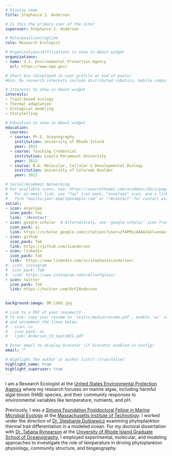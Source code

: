 ```yaml
---
# Display name
title: Stephanie I. Anderson

# Is this the primary user of the site?
superuser: Stephanie I. Anderson

# Role/position/tagline
role: Research Ecologist

# Organizations/Affiliations to show in About widget
organizations:
- name: U.S. Environmental Protection Agency
  url: https://www.epa.gov/

# Short bio (displayed in user profile at end of posts)
#bio: My research interests include distributed robotics, mobile computing and programmable matter.

# Interests to show in About widget
interests:
- Trait-based ecology
- Thermal adaptation
- Ecological modeling
- Storytelling

# Education to show in About widget
education:
  courses:
  - course: Ph.D. Oceanography
    institution: University of Rhode Island
    year: 2021
  - course: Teaching Credential
    institution: Loyola Marymount University
    year: 2013
  - course: B.A. Molecular, Cellular & Developmental Biology
    institution: University of Colorado Boulder
    year: 2012

# Social/Academic Networking
# For available icons, see: https://sourcethemes.com/academic/docs/page-builder/#icons
#   For an email link, use "fas" icon pack, "envelope" icon, and a link in the
#   form "mailto:your-email@example.com" or "/#contact" for contact widget.
social:
- icon: envelope
  icon_pack: fas
  link: '/#contact'
- icon: google-scholar  # Alternatively, use `google-scholar` icon from `ai` icon pack
  icon_pack: ai
  link: https://scholar.google.com/citations?user=2f4PMicAAAAJ&hl=en&oi=ao
- icon: github
  icon_pack: fab
  link: https://github.com/sianderson
- icon: linkedin
  icon_pack: fab
  link:  https://www.linkedin.com/in/stephanieianderson/
#- icon: instagram
#  icon_pack: fab
#  link: https://www.instagram.com/cellsofglass/
- icon: twitter
  icon_pack: fab
  link: https://twitter.com/DrSIAnderson
  

background-image: DM_Cdeb.jpg

# Link to a PDF of your resume/CV.
# To use: copy your resume to `static/media/resume.pdf`, enable `ai` icons in `params.toml`, 
# and uncomment the lines below.
# - icon: cv
#   icon_pack: ai
#   link: Anderson_CV_Sept2021.pdf

# Enter email to display Gravatar (if Gravatar enabled in Config)
email: ""

# Highlight the author in author lists? (true/false)
highlight_name: true
highlight_superuser: true
---
```


I am a Research Ecologist at the <a href="https://www.epa.gov/">United States Environmental Protection Agency</a> where my research focuses on marine algae, including harmful algal bloom (HAB) species, and their community responses to environmental variables like temperature, nutrients, and pH. 

Previously, I was a <a href="https://www.simonsfoundation.org/grant/simons-postdoctoral-fellowships-in-marine-microbial-ecology/">Simons Foundation Postdoctoral Fellow in Marine Microbial Ecology</a> at the <a href="https://web.mit.edu/">Massachusetts Institute of Technology</a>. I worked under the direction of <a href="http://ocean.mit.edu/~stephd/">Dr. Stephanie Dutkiewicz</a> examining phytoplankton thermal trait differentiation in a modeled ocean. For my doctoral dissertation with <a href="https://web.uri.edu/rynearson-lab/">Dr. Tatiana Rynearson</a> at the <a href="https://web.uri.edu/gso/">University of Rhode Island Graduate School of Oceanography</a>, I employed experimental, molecular, and modeling approaches to investigate the role of temperature in driving phytoplankton physiology, community structure, and biogeography. 
